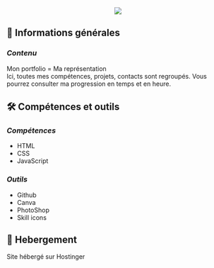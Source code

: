 <div align="center">
    <img src="/assets/src/img/bannière github portfolio.png" />
</div>

## 📜 Informations générales

### <i>Contenu</i>
Mon portfolio = Ma représentation<br>
Ici, toutes mes compétences, projets, contacts sont regroupés. Vous pourrez consulter ma progression en temps et en heure.

## 🛠️ Compétences et outils

### <i>Compétences</i>
- HTML
- CSS
- JavaScript

### <i>Outils</i>
- Github
- Canva
- PhotoShop
- Skill icons

## 🌱 Hebergement

Site hébergé sur Hostinger
